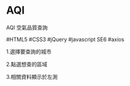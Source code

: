 # AQI
AQI 空氣品質查詢

#HTML5 
#CSS3 
#jQuery
#javascript SE6
#axios

1.選擇要查詢的城市

2.點選想查的區域

3.相關資料顯示於左測
